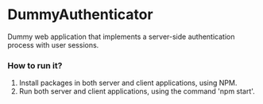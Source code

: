 # DummyAuthenticator
Dummy web application that implements a server-side authentication process with user sessions.

### How to run it?
1. Install packages in both server and client applications, using NPM.
2. Run both server and client applications, using the command 'npm start'.
